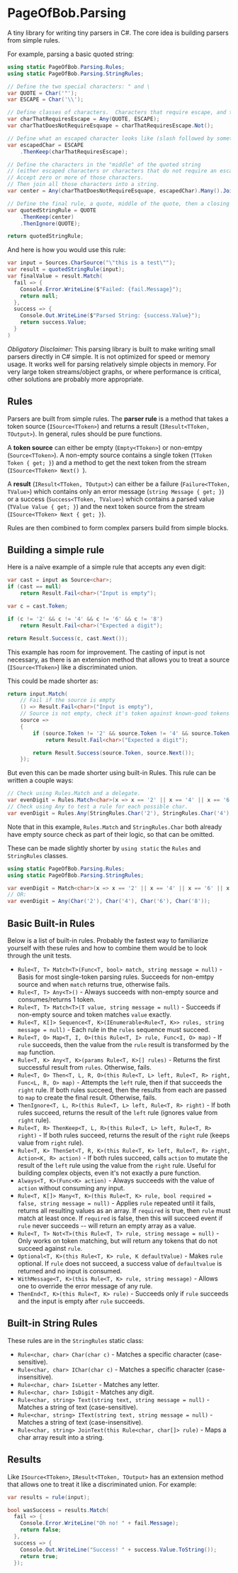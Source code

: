 PageOfBob.Parsing
=================

A tiny library for writing tiny parsers in C#.  The core idea is building parsers from simple rules.

For example, parsing a basic quoted string:

```csharp
using static PageOfBob.Parsing.Rules;
using static PageOfBob.Parsing.StringRules;

// Define the two special characters: " and \
var QUOTE = Char('"');
var ESCAPE = Char('\\');

// Define classes of characters.  Characters that require escape, and those that do not.
var charThatRequiresEscape = Any(QUOTE, ESCAPE);
var charThatDoesNotRequireEsquape = charThatRequiresEscape.Not();

// Define what an escaped character looks like (slash followed by something that requires an escape)
var escapedChar = ESCAPE
    .ThenKeep(charThatRequiresEscape);

// Define the characters in the "middle" of the quoted string
// (either escaped characters or characters that do not require an escape).
// Accept zero or more of those characters.
// Then join all those characters into a string.
var center = Any(charThatDoesNotRequireEsquape, escapedChar).Many().JoinText();

// Define the final rule, a quote, middle of the quote, then a closing quote.
var quotedStringRule = QUOTE
    .ThenKeep(center)
    .ThenIgnore(QUOTE);

return quotedStringRule;
```

And here is how you would use this rule:

```csharp
var input = Sources.CharSource("\"this is a test\"");
var result = quotedStringRule(input);
var finalValue = result.Match(
  fail => {
    Console.Error.WriteLine($"Failed: {fail.Message}");
    return null;
  },
  success => {
    Console.Out.WriteLine($"Parsed String: {success.Value}");
    return success.Value;
  }
)
```

*Obligatory Disclaimer:* This parsing library is built to make writing small parsers directly in C# simple.  It is not optimized for speed or memory usage.  It works well for parsing relatively simple objects in memory.  For very large token streams/object graphs, or where performance is critical, other solutions are probably more appropriate.

Rules
-----

Parsers are built from simple rules.  The **parser rule** is a method that takes a token source (`ISource<TToken>`) and returns a result (`IResult<TToken, TOutput>`).  In general, rules should be pure functions.

A **token source** can either be empty (`Empty<TToken>`) or non-emtpy (`Source<TToken>`).  A non-empty source contains a single token (`TToken Token { get; }`) and a method to get the next token from the stream (`ISource<TToken> Next() `).

A **result** (`IResult<TToken, TOutput>`) can either be a failure (`Failure<TToken, TValue>`) which contains only an error message (`string Message { get; }`) or a success (`Success<TToken, TValue>`) which contains a parsed value (`TValue Value { get; }`) and the next token source from the stream (`ISource<TToken> Next { get; }`).

Rules are then combined to form complex parsers build from simple blocks.

Building a simple rule
----------------------

Here is a naïve example of a simple rule that accepts any even digit:

```csharp
var cast = input as Source<char>;
if (cast == null)
    return Result.Fail<char>("Input is empty");

var c = cast.Token;

if (c != '2' && c != '4' && c != '6' && c != '8')
    return Result.Fail<char>("Expected a digit");

return Result.Success(c, cast.Next());
```

This example has room for improvement.  The casting of input is not necessary, as there is an extension method that allows you to treat a source (`ISource<TToken>`) like a discriminated union.

This could be made shorter as:

```csharp
return input.Match(
    // Fail if the source is empty
    () => Result.Fail<char>("Input is empty"), 
    // Source is not empty, check it's token against known-good tokens
    source => 
    {
        if (source.Token != '2' && source.Token != '4' && source.Token != '6' && source.Token != '8')
            return Result.Fail<char>("Expected a digit");

        return Result.Success(source.Token, source.Next());
    });
```

But even this can be made shorter using built-in Rules.  This rule can be written a couple ways:

```csharp
// Check using Rules.Match and a delegate.
var evenDigit = Rules.Match<char>(x => x == '2' || x == '4' || x == '6' || x == '8');
// Check using Any to test a rule for each possible char.
var evenDigit = Rules.Any(StringRules.Char('2'), StringRules.Char('4'), StringRules.Char('6'), StringRules.Char('8'));
```

Note that in this example, `Rules.Match` and `StringRules.Char` both already have empty source check as part of their logic, so that can be omitted.

These can be made slightly shorter by `using static` the `Rules` and `StringRules` classes.

```csharp
using static PageOfBob.Parsing.Rules;
using static PageOfBob.Parsing.StringRules;

var evenDigit = Match<char>(x => x == '2' || x == '4' || x == '6' || x == '8');
// OR:
var evenDigit = Any(Char('2'), Char('4'), Char('6'), Char('8'));
```

Basic Built-in Rules
--------------------

Below is a list of built-in rules.  Probably the fastest way to familiarize yourself with these rules and how to combine them would be to look through the unit tests.

* `Rule<T, T> Match<T>(Func<T, bool> match, string message = null)` - Basis for most single-token parsing rules.  Succeeds for non-emtpy source and when `match` returns true, otherwise fails.
* `Rule<T, T> Any<T>()` - Always succeeds with non-empty source and consumes/returns 1 token.
* `Rule<T, T> Match<T>(T value, string message = null)` - Succeeds if non-empty source and token matches `value` exactly.
* `Rule<T, K[]> Sequence<T, K>(IEnumerable<Rule<T, K>> rules, string message = null)` - Each rule in the `rules` sequence must succeed. 
* `Rule<T, O> Map<T, I, O>(this Rule<T, I> rule, Func<I, O> map)` - If `rule` succeeds, then the value from the `rule` result is transformed by the `map` function.
* `Rule<T, K> Any<T, K>(params Rule<T, K>[] rules)` - Returns the first successful result from `rules`.  Otherwise, fails.
* `Rule<T, O> Then<T, L, R, O>(this Rule<T, L> left, Rule<T, R> right, Func<L, R, O> map)` - Attempts the `left` rule, then if that succeeds the `right` rule.  If both rules succeed, then the results from each are passed to `map` to create the final result.  Otherwise, fails.
* `ThenIgnore<T, L, R>(this Rule<T, L> left, Rule<T, R> right)` - If both rules succeed, returns the result of the `left` rule (ignores value from `right` rule).
* `Rule<T, R> ThenKeep<T, L, R>(this Rule<T, L> left, Rule<T, R> right)` - If both rules succeed, returns the result of the `right` rule (keeps value from `right` rule).
* `Rule<T, K> ThenSet<T, R, K>(this Rule<T, K> left, Rule<T, R> right, Action<K, R> action)` - If both rules succeed, calls `action` to mutate the result of the `left` rule using the value from the `right` rule.  Useful for building complex objects, even it's not exactly a pure function.
* `Always<T, K>(Func<K> action)`  - Always succeeds with the value of `action` without consuming any input.
* `Rule<T, K[]> Many<T, K>(this Rule<T, K> rule, bool required = false, string message = null)` - Applies `rule` repeated until it fails, returns all resulting values as an array.  If `required` is true, then `rule` must match at least once.  If `required` is false, then this will succeed event if `rule` never succeeds -- will return an empty array as a value.
* `Rule<T, T> Not<T>(this Rule<T, T> rule, string message = null)` - Only works on token matching, but will return any tokens that do not succeed against `rule`.
* `Optional<T, K>(this Rule<T, K> rule, K defaultValue)` - Makes `rule` optional.  If `rule` does not succeed, a success value of `defaultvalue` is returned and no input is consumed.
* `WithMessage<T, K>(this Rule<T, K> rule, string message)` - Allows one to override the error message of any rule.
* `ThenEnd<T, K>(this Rule<T, K> rule)` - Succeeds only if `rule` succeeds and the input is empty after `rule` succeeds.

Built-in String Rules
---------------------

These rules are in the `StringRules` static class:

* `Rule<char, char> Char(char c)` - Matches a specific character (case-sensitive).
* `Rule<char, char> IChar(char c)` - Matches a specific character (case-insensitive).
* `Rule<char, char> IsLetter` - Matches any letter.
* `Rule<char, char> IsDigit` - Matches any digit.
* `Rule<char, string> Text(string text, string message = null)` - Matches a string of text (case-sensitive).
* `Rule<char, string> IText(string text, string message = null)` - Matches a string of text (case-insensitive).
* `Rule<char, string> JoinText(this Rule<char, char[]> rule)` - Maps a char array result into a string.

Results
-------

Like `ISource<TToken>`, `IResult<TToken, TOutput>` has an extension method that allows one to treat it like a discriminated union.  For example:

```csharp
var results = rule(input);

bool wasSuccess = results.Match(
  fail => {
    Console.Error.WriteLine("Oh no! " + fail.Message);
    return false;
  },
  success => {
    Console.Out.WriteLine("Success! " + success.Value.ToString());
    return true;
  });
```




